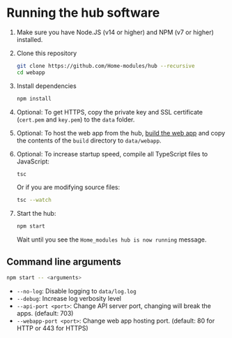 # Running the hub software

1. Make sure you have Node.JS (v14 or higher) and NPM (v7 or higher) installed.
2. Clone this repository

   ```sh
   git clone https://github.com/Home-modules/hub --recursive
   cd webapp
   ```

3. Install dependencies

   ```sh
   npm install
   ```

4. Optional: To get HTTPS, copy the private key and SSL certificate (`cert.pem` and `key.pem`) to the `data` folder.
5. Optional: To host the web app from the hub, [build the web app](building-web-app.md) and copy the contents of the `build` directory to `data/webapp`.
6. Optional: To increase startup speed, compile all TypeScript files to JavaScript:

   ```sh
   tsc
   ```

   Or if you are modifying source files:

   ```sh
   tsc --watch
   ```

7. Start the hub:

   ```sh
   npm start
   ```

   Wait until you see the `Home_modules hub is now running` message.

## Command line arguments

```sh
npm start -- <arguments>
```

- `--no-log`: Disable logging to `data/log.log`
- `--debug`: Increase log verbosity level
- `--api-port <port>`: Change API server port, changing will break the apps. (default: 703)
- `--webapp-port <port>`: Change web app hosting port. (default: 80 for HTTP or 443 for HTTPS)
